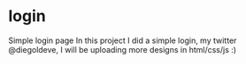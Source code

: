 # login
Simple login page
In this project I did a simple login, my twitter @diegoldeve, I will be uploading more designs in html/css/js :)
